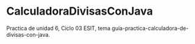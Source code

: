 # CalculadoraDivisasConJava
Practica de unidad 6, Ciclo 03 ESIT, tema guía-practica-calculadora-de-divisas-con-java.
